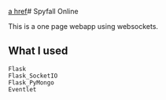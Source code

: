 [a href](https://spyfallonline.herokuapp.com/)# Spyfall Online

This is a one page webapp using websockets.

## What I used
```
Flask
Flask_SocketIO
Flask_PyMongo
Eventlet
```
